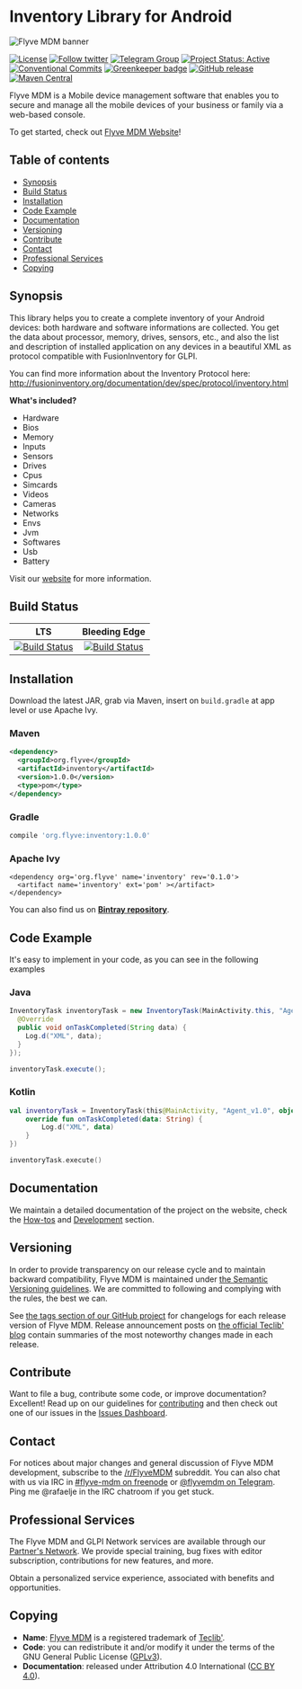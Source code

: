 # Inventory Library for Android

![Flyve MDM banner](https://user-images.githubusercontent.com/663460/26935464-54267e9c-4c6c-11e7-86df-8cfa6658133e.png)

[![License](https://img.shields.io/github/license/flyve-mdm/android-inventory-library.svg?&label=License)](https://github.com/flyve-mdm/android-inventory-library/blob/master/LICENSE.md)
[![Follow twitter](https://img.shields.io/twitter/follow/FlyveMDM.svg?style=social&label=Twitter&style=flat-square)](https://twitter.com/FlyveMDM)
[![Telegram Group](https://img.shields.io/badge/Telegram-Group-blue.svg)](https://t.me/flyvemdm)
[![Project Status: Active](http://www.repostatus.org/badges/latest/active.svg)](http://www.repostatus.org/#active)
[![Conventional Commits](https://img.shields.io/badge/Conventional%20Commits-1.0.0-yellow.svg)](https://conventionalcommits.org)
[![Greenkeeper badge](https://badges.greenkeeper.io/flyve-mdm/android-inventory-library.svg)](https://greenkeeper.io/)
[![GitHub release](https://img.shields.io/github/release/flyve-mdm/android-inventory-library.svg)](https://github.com/flyve-mdm/android-inventory-library/releases)
[![Maven Central](https://img.shields.io/maven-central/v/com.flyvemdm/inventory.svg)](https://bintray.com/flyve-mdm/inventory/android-inventory-library/)

Flyve MDM is a Mobile device management software that enables you to secure and manage all the mobile devices of your business or family via a web-based console.

To get started, check out [Flyve MDM Website](https://flyve-mdm.com/)!

## Table of contents
* [Synopsis](#synopsis)
* [Build Status](#build-status)
* [Installation](#installation)
* [Code Example](#code-example)
* [Documentation](#documentation)
* [Versioning](#versioning)
* [Contribute](#contribute)
* [Contact](#contact)
* [Professional Services](#professional-services)
* [Copying](#copying)

## Synopsis

This library helps you to create a complete inventory of your Android devices: both hardware and software informations are collected. You get the data about processor, memory, drives, sensors, etc., and also the list and description of installed application on any devices in a beautiful XML as protocol compatible with FusionInventory for GLPI.

You can find more information about the Inventory Protocol here:
<http://fusioninventory.org/documentation/dev/spec/protocol/inventory.html>

**What's included?**

* Hardware
* Bios
* Memory
* Inputs
* Sensors
* Drives
* Cpus
* Simcards
* Videos
* Cameras
* Networks
* Envs
* Jvm
* Softwares
* Usb
* Battery

Visit our [website](http://flyve.org/android-inventory-library/) for more information.

## Build Status

| **LTS** | **Bleeding Edge** |
|:---:|:---:|
| [![Build Status](https://circleci.com/gh/flyve-mdm/android-inventory-library/tree/master.svg?style=svg)](https://circleci.com/gh/flyve-mdm/android-inventory-library/tree/master) | [![Build Status](https://circleci.com/gh/flyve-mdm/android-inventory-library/tree/develop.svg?style=svg)](https://circleci.com/gh/flyve-mdm/android-inventory-library/tree/develop) |

## Installation

Download the latest JAR, grab via Maven, insert on `build.gradle` at app level or use Apache Ivy.

### Maven

```xml
<dependency>
  <groupId>org.flyve</groupId>
  <artifactId>inventory</artifactId>
  <version>1.0.0</version>
  <type>pom</type>
</dependency>
```

### Gradle

```groovy
compile 'org.flyve:inventory:1.0.0'
```

### Apache Ivy

```
<dependency org='org.flyve' name='inventory' rev='0.1.0'>
  <artifact name='inventory' ext='pom' ></artifact>
</dependency>
```

You can also find us on [**Bintray repository**](https://bintray.com/flyve-mdm/inventory/android-inventory-library).

## Code Example

It's easy to implement in your code, as you can see in the following examples

### Java

```java
InventoryTask inventoryTask = new InventoryTask(MainActivity.this, "Agent_v1.0", new InventoryTask.OnTaskCompleted() {
  @Override
  public void onTaskCompleted(String data) {
    Log.d("XML", data);
  }
});

inventoryTask.execute();
```

### Kotlin

```kotlin
val inventoryTask = InventoryTask(this@MainActivity, "Agent_v1.0", object : InventoryTask.OnTaskCompleted() {
    override fun onTaskCompleted(data: String) {
        Log.d("XML", data)
    }
})

inventoryTask.execute()
```

## Documentation

We maintain a detailed documentation of the project on the website, check the [How-tos](http://flyve.org/android-inventory-library/howtos/) and [Development](http://flyve.org/android-inventory-library/) section.

## Versioning

In order to provide transparency on our release cycle and to maintain backward compatibility, Flyve MDM is maintained under [the Semantic Versioning guidelines](http://semver.org/). We are committed to following and complying with the rules, the best we can.

See [the tags section of our GitHub project](http://github.com/flyve-mdm/android-inventory-library/tags) for changelogs for each release version of Flyve MDM. Release announcement posts on [the official Teclib' blog](http://www.teclib-edition.com/en/communities/blog-posts/) contain summaries of the most noteworthy changes made in each release.

## Contribute

Want to file a bug, contribute some code, or improve documentation? Excellent! Read up on our
guidelines for [contributing](./CONTRIBUTING.md) and then check out one of our issues in the [Issues Dashboard](https://github.com/flyve-mdm/android-inventory-library/issues).

## Contact

For notices about major changes and general discussion of Flyve MDM development, subscribe to the [/r/FlyveMDM](http://www.reddit.com/r/FlyveMDM) subreddit.
You can also chat with us via IRC in [#flyve-mdm on freenode](http://webchat.freenode.net/?channels=flyve-mdm) or [@flyvemdm on Telegram](https://t.me/flyvemdm).
Ping me @rafaelje in the IRC chatroom if you get stuck.

## Professional Services

The Flyve MDM and GLPI Network services are available through our [Partner's Network](http://www.teclib-edition.com/en/partners/). We provide special training, bug fixes with editor subscription, contributions for new features, and more.

Obtain a personalized service experience, associated with benefits and opportunities.

## Copying

* **Name**: [Flyve MDM](https://flyve-mdm.com/) is a registered trademark of [Teclib'](http://www.teclib-edition.com/en/).
* **Code**: you can redistribute it and/or modify
    it under the terms of the GNU General Public License ([GPLv3](https://www.gnu.org/licenses/gpl-3.0.en.html)).
* **Documentation**: released under Attribution 4.0 International ([CC BY 4.0](https://creativecommons.org/licenses/by/4.0/)).
